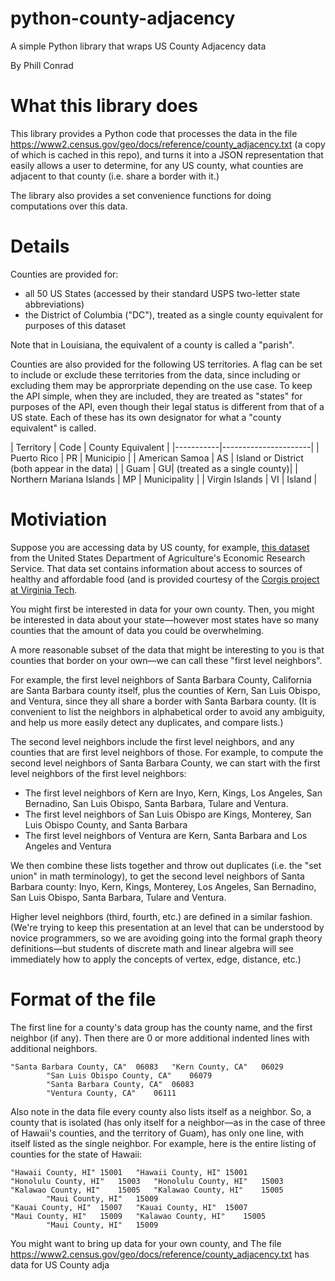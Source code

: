 # python-county-adjacency
A simple Python library that wraps US County Adjacency data

By Phill Conrad

# What this library does

This library provides a Python code that processes the data in the file https://www2.census.gov/geo/docs/reference/county_adjacency.txt (a copy of which is cached in this repo), and turns it into a JSON representation that easily allows a user to determine, for any US county, what counties are adjacent to that county (i.e. share a border with it.)

The library also provides a set convenience functions for doing computations over this data.

# Details

Counties are provided for:
* all 50 US States (accessed by their standard USPS two-letter state abbreviations)
* the District of Columbia ("DC"), treated as a single county equivalent for purposes of this dataset

Note that in Louisiana, the equivalent of a county is called a "parish". 

Counties are also provided for the following US territories.  A flag can be set to include or exclude these territories from the data, since including or excluding them may be approrpriate depending on the use case.  To keep the API simple, when they are included, they are treated as "states" for purposes of the API, even though their legal status is different from that of a US state.   Each of these has its own designator for what a "county equivalent" is called.

| Territory | Code | County Equivalent |
|-----------|----------------------|
|  Puerto Rico | PR | Municipio |
|  American Samoa | AS | Island or District (both appear in the data) |
|  Guam | GU| (treated as a single county)|
|  Northern Mariana Islands | MP | Municipality |
|  Virgin Islands | VI | Island |


# Motiviation

Suppose you are accessing data by US county, for example, [this dataset](https://think.cs.vt.edu/corgis/json/food_access/food_access.html) from the United States Department of Agriculture's Economic Research Service.   That data set contains information about access to sources of healthy and affordable food (and is provided courtesy of the [Corgis project at Virginia Tech](https://think.cs.vt.edu/corgis/).

You might first be interested in data for your own county.  Then, you might be interested in data about your state&mdash;however most states have so many counties that the amount of data you could be overwhelming.  

A more reasonable subset of the data that might be interesting to you is that counties that border on your own&mdash;we can call these "first level neighbors". 

For example, the first level neighbors of Santa Barbara County, California are Santa Barbara county itself, plus the counties of Kern, San Luis Obispo, and Ventura, since they all share a border with Santa Barbara county. (It is convenient to list the neighbors in alphabetical order to avoid any ambiguity, and help us more easily detect any duplicates, and compare lists.)

The second level neighbors include the first level neighbors, and any counties that are first level neighbors of those.   For example, to compute the second level neighbors of Santa Barbara County, we can start with the first level neighbors of the first level neighbors:

* The first level neighbors of Kern are Inyo, Kern, Kings, Los Angeles, San Bernadino, San Luis Obispo, Santa Barbara, Tulare and Ventura.
* The first level neighbors of San Luis Obispo are Kings, Monterey, San Luis Obispo County, and Santa Barbara
* The first level neighbors of Ventura are Kern, Santa Barbara and Los Angeles and Ventura

We then combine these lists together and throw out duplicates (i.e. the "set union" in math terminology), to get the second level neighbors of Santa Barbara county:  Inyo, Kern, Kings, Monterey, Los Angeles, San Bernadino, San Luis Obispo, Santa Barbara, Tulare and Ventura.

Higher level neighbors (third, fourth, etc.) are defined in a similar fashion.  (We're trying to keep this presentation at an level that can be understood by novice programmers, so we are avoiding going into the formal graph theory definitions&mdash;but students of discrete math and linear algebra will see immediately how to apply the concepts of vertex, edge, distance, etc.)


# Format of the file

The first line for a county's data group has the county name, and the first neighbor (if any).  Then there are 0 or more additional indented lines with additional neighbors.

```
"Santa Barbara County, CA"	06083	"Kern County, CA"	06029
		"San Luis Obispo County, CA"	06079
		"Santa Barbara County, CA"	06083
		"Ventura County, CA"	06111
```

Also note in the data file every county also lists itself as a neighbor.  So, a county that is isolated (has only itself for a neighbor&mdash;as in the case of three of Hawaii's counties, and the territory of Guam), has only one line, with itself listed as the single neighbor.  For example, here is the entire listing of counties for the state of Hawaii:

```
"Hawaii County, HI"	15001	"Hawaii County, HI"	15001
"Honolulu County, HI"	15003	"Honolulu County, HI"	15003
"Kalawao County, HI"	15005	"Kalawao County, HI"	15005
		"Maui County, HI"	15009
"Kauai County, HI"	15007	"Kauai County, HI"	15007
"Maui County, HI"	15009	"Kalawao County, HI"	15005
		"Maui County, HI"	15009
```

You might want to bring up data for your own county, and The file https://www2.census.gov/geo/docs/reference/county_adjacency.txt has data for US County adja
